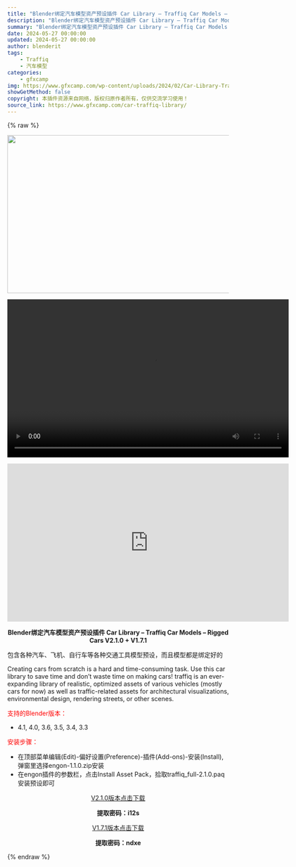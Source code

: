 ```yaml
---
title: "Blender绑定汽车模型资产预设插件 Car Library – Traffiq Car Models – Rigged Cars V2.1.0 + V1.7.1"
description: "Blender绑定汽车模型资产预设插件 Car Library – Traffiq Car Models – Rigged Cars V2.1.0 + V1.7.1 包含各种汽..."
summary: "Blender绑定汽车模型资产预设插件 Car Library – Traffiq Car Models – Rigged Cars V2.1.0 + V1.7.1 包含各种汽..."
date: 2024-05-27 00:00:00
updated: 2024-05-27 00:00:00
author: blenderit
tags: 
    - Traffiq
    - 汽车模型
categories:
    - gfxcamp
img: https://www.gfxcamp.com/wp-content/uploads/2024/02/Car-Library-Traffiq-Car-Models.jpg
showGetMethod: false
copyright: 本插件资源来自网络，版权归原作者所有，仅供交流学习使用！
source_link: https://www.gfxcamp.com/car-traffiq-library/
---
```


{% raw %}
<div><p><img decoding="async" src="https://www.gfxcamp.com/wp-content/uploads/2024/02/Car-Library-Traffiq-Car-Models.jpg" data-src="https://www.gfxcamp.com/wp-content/uploads/2024/02/Car-Library-Traffiq-Car-Models.jpg" alt="" width="640" height="360" class="aligncenter size-full wp-image-121706" data-srcset="https://www.gfxcamp.com/wp-content/uploads/2024/02/Car-Library-Traffiq-Car-Models.jpg 640w, https://www.gfxcamp.com/wp-content/uploads/2024/02/Car-Library-Traffiq-Car-Models-150x84.jpg 150w" data-sizes="(max-width: 640px) 100vw, 640px"><br>
</p><center><div style="width: 640px;" class="wp-video"><!--[if lt IE 9]><script>document.createElement('video');</script><![endif]-->
<video class="wp-video-shortcode" id="video-105649-1" width="640" height="360" preload="true" controls="controls"><source type="video/mp4" src="http://cloud.video.taobao.com/play/u/null/p/1/e/6/t/1/449094113437.mp4?_=1"></source><a href="http://cloud.video.taobao.com/play/u/null/p/1/e/6/t/1/449094113437.mp4">http://cloud.video.taobao.com/play/u/null/p/1/e/6/t/1/449094113437.mp4</a></video></div></center><p style="text-align: center;"><iframe loading="lazy" src="https://player.youku.com/embed/XNTg5MDc4OTE0NA==" width="640" height="360" frameborder="0" allowfullscreen="allowfullscreen" data-mce-fragment="1"></iframe></p><p style="text-align: center;"><strong>Blender绑定汽车模型资产预设插件 Car Library – Traffiq Car Models – Rigged Cars V2.1.0 + V1.7.1</strong></p><p>包含各种汽车、飞机、自行车等各种交通工具模型预设，而且模型都是绑定好的</p><p>Creating cars from scratch is a hard and time-consuming task. Use this car library to save time and don’t waste time on making cars! traffiq is an ever-expanding library of realistic, optimized assets of various vehicles (mostly cars for now) as well as traffic-related assets for architectural visualizations, environmental design, rendering streets, or other scenes.</p><p style="text-align: left;"><span style="color: #ff0000;">支持的Blender版本：</span></p><ul>
<li style="text-align: left;">4.1, 4.0, 3.6, 3.5, 3.4, 3.3</li>
</ul><p style="text-align: left;"><span style="color: #ff0000;">安装步骤：</span></p><ul>
<li>在顶部菜单编辑(Edit)-偏好设置(Preference)-插件(Add-ons)-安装(Install),弹窗里选择engon-1.1.0.zip安装</li>
<li>在engon插件的参数栏，点击Install Asset Pack，拾取traffiq_full-2.1.0.paq安装预设即可</li>
</ul><p style="text-align: center;"><a class="maxbutton-3 maxbutton maxbutton-baidu" target="_blank" rel="noopener" href="https://pan.baidu.com/s/1NV9zjt0vU4nSikKTI8mRlg?pwd=i12s"><span class="mb-text">V2.1.0版本点击下载</span></a></p><p style="text-align: center;"><strong>提取密码：i12s</strong></p><p style="text-align: center;"><a class="maxbutton-3 maxbutton maxbutton-baidu" target="_blank" rel="noopener" href="https://pan.baidu.com/s/1emV2Fn3wZJFiGBy4Lt4i2A?pwd=ndxe"><span class="mb-text">V1.7.1版本点击下载</span></a></p><p style="text-align: center;"><strong>提取密码：ndxe</strong></p></div>
<div style="display: none">gfxcamp</div>
{% endraw %}